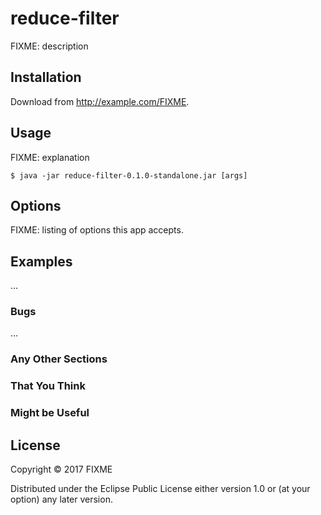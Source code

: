 # reduce-filter

FIXME: description

## Installation

Download from http://example.com/FIXME.

## Usage

FIXME: explanation

    $ java -jar reduce-filter-0.1.0-standalone.jar [args]

## Options

FIXME: listing of options this app accepts.

## Examples

...

### Bugs

...

### Any Other Sections
### That You Think
### Might be Useful

## License

Copyright © 2017 FIXME

Distributed under the Eclipse Public License either version 1.0 or (at
your option) any later version.
